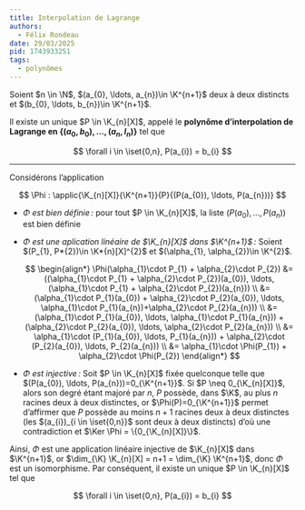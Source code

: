 ```yaml
---
title: Interpolation de Lagrange
authors:
  - Félix Rondeau
date: 29/03/2025
pid: 1743933251
tags:
  - polynômes
---
```


Soient $n \in \N$, $(a_{0}, \ldots, a_{n})\in \K^{n+1}$ deux à deux distincts et $(b_{0}, \ldots, b_{n})\in \K^{n+1}$.

Il existe un unique $P \in \K_{n}[X]$, appelé le **polynôme d’interpolation de Lagrange en $\{(a_{0}, b_{0}), \ldots, (a_{n}, l_{n})\}$** tel que

$$
    \forall i \in \iset{0,n}, P(a_{i}) = b_{i}
$$

---

Considérons l’application

$$
    \Phi : \applic{\K_{n}[X]}{\K^{n+1}}{P}{(P(a_{0}), \ldots, P(a_{n}))}
$$

- _$\Phi$ est bien définie :_ pour tout $P \in \K_{n}[X]$, la liste $(P(a_{0}), \ldots, P(a_{n}))$ est bien définie
- _$\Phi$ est une aplication linéaire de $\K_{n}[X]$ dans $\K^{n+1}$ :_
  Soient $(P_{1}, P*{2})\in \K*{n}[X]^{2}$ et $(\alpha_{1}, \alpha_{2})\in \K^{2}$.

  $$
      \begin{align*}
          \Phi(\alpha_{1}\cdot P_{1} + \alpha_{2}\cdot P_{2}) &= ((\alpha_{1}\cdot P_{1} + \alpha_{2}\cdot P_{2})(a_{0}), \ldots, (\alpha_{1}\cdot P_{1} + \alpha_{2}\cdot P_{2})(a_{n})) \\
          &= (\alpha_{1}\cdot P_{1}(a_{0}) + \alpha_{2}\cdot P_{2}(a_{0}), \ldots, \alpha_{1}\cdot P_{1}(a_{n})+\alpha_{2}\cdot P_{2}(a_{n})) \\
          &= (\alpha_{1}\cdot P_{1}(a_{0}), \ldots, \alpha_{1}\cdot P_{1}(a_{n})) + (\alpha_{2}\cdot P_{2}(a_{0}), \ldots, \alpha_{2}\cdot P_{2}(a_{n})) \\
          &= \alpha_{1}\cdot (P_{1}(a_{0}), \ldots, P_{1}(a_{n})) + \alpha_{2}\cdot (P_{2}(a_{0}), \ldots, P_{2}(a_{n})) \\
          &= \alpha_{1}\cdot \Phi(P_{1}) + \alpha_{2}\cdot \Phi(P_{2})
      \end{align*}
  $$

- _$\Phi$ est injective :_ Soit $P \in \K_{n}[X]$ fixée quelconque telle que $(P(a_{0}), \ldots, P(a_{n}))=0_{\K^{n+1}}$. Si $P \neq 0_{\K_{n}[X]}$, alors son degré étant majoré par $n$, $P$ possède, dans $\K$, au plus $n$ racines deux à deux distinctes, or $\Phi(P)=0_{\K^{n+1}}$ permet d’affirmer que $P$ possède au moins $n+1$ racines deux à deux distinctes (les $(a_{i})_{i \in \iset{0,n}}$ sont deux à deux distincts) d’où une contradiction et $\Ker \Phi = \{0_{\K_{n}[X]}\}$.

Ainsi, $\Phi$ est une application linéaire injective de $\K_{n}[X]$ dans $\K^{n+1}$, or $\dim_{\K} \K_{n}[X] = n+1 = \dim_{\K} \K^{n+1}$, donc $\Phi$ est un isomorphisme. Par conséquent, il existe un unique $P \in \K_{n}[X]$ tel que

$$
    \forall i \in \iset{0,n}, P(a_{i}) = b_{i}
$$
